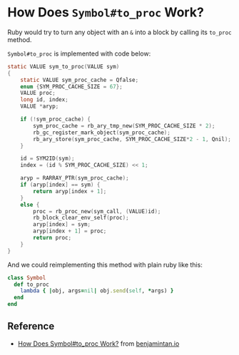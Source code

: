 # How Does `Symbol#to_proc` Work?

Ruby would try to turn any object with an `&` into a block by calling its `to_proc` method.

`Symbol#to_proc` is implemented with code below:

```C
static VALUE sym_to_proc(VALUE sym)
{
    static VALUE sym_proc_cache = Qfalse;
    enum {SYM_PROC_CACHE_SIZE = 67};
    VALUE proc;
    long id, index;
    VALUE *aryp;

    if (!sym_proc_cache) {
        sym_proc_cache = rb_ary_tmp_new(SYM_PROC_CACHE_SIZE * 2);
        rb_gc_register_mark_object(sym_proc_cache);
        rb_ary_store(sym_proc_cache, SYM_PROC_CACHE_SIZE*2 - 1, Qnil);
    }

    id = SYM2ID(sym);
    index = (id % SYM_PROC_CACHE_SIZE) << 1;

    aryp = RARRAY_PTR(sym_proc_cache);
    if (aryp[index] == sym) {
        return aryp[index + 1];
    }
    else {
        proc = rb_proc_new(sym_call, (VALUE)id);
        rb_block_clear_env_self(proc);
        aryp[index] = sym;
        aryp[index + 1] = proc;
        return proc;
    }
}
```

And we could reimplementing this method with plain ruby like this:

```ruby
class Symbol
  def to_proc
    lambda { |obj, args=nil| obj.send(self, *args) }
  end
end
```

## Reference

- [How Does Symbol#to_proc Work?] from [benjamintan.io]

[How Does Symbol#to_proc Work?]: http://benjamintan.io/blog/2015/03/16/how-does-symbol-to_proc-work/
[benjamintan.io]: http://benjamintan.io/
